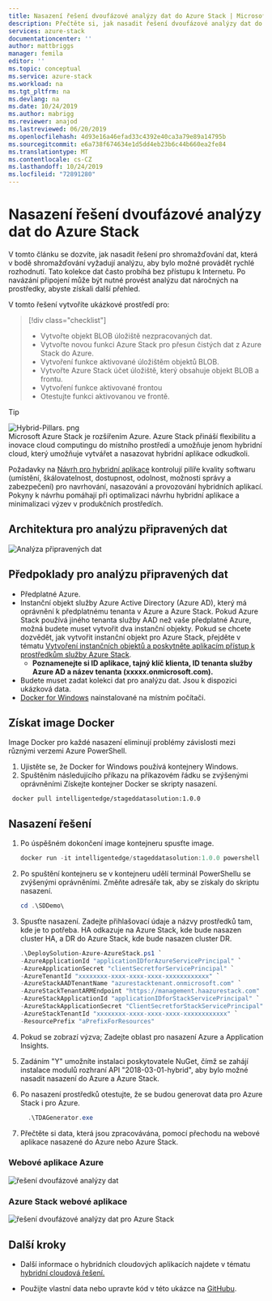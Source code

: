 ```yaml
---
title: Nasazení řešení dvoufázové analýzy dat do Azure Stack | Microsoft Docs
description: Přečtěte si, jak nasadit řešení dvoufázové analýzy dat do Azure Stack
services: azure-stack
documentationcenter: ''
author: mattbriggs
manager: femila
editor: ''
ms.topic: conceptual
ms.service: azure-stack
ms.workload: na
ms.tgt_pltfrm: na
ms.devlang: na
ms.date: 10/24/2019
ms.author: mabrigg
ms.reviewer: anajod
ms.lastreviewed: 06/20/2019
ms.openlocfilehash: 4d93e16a46efad33c4392e40ca3a79e89a14795b
ms.sourcegitcommit: e6a738f674634e1d5dd4eb23b6c44b660ea2fe84
ms.translationtype: MT
ms.contentlocale: cs-CZ
ms.lasthandoff: 10/24/2019
ms.locfileid: "72891280"
---
```

# <a name="deploy-a-staged-data-analytics-solution-to-azure-stack"></a>Nasazení řešení dvoufázové analýzy dat do Azure Stack

V tomto článku se dozvíte, jak nasadit řešení pro shromažďování dat, která v bodě shromažďování vyžadují analýzu, aby bylo možné provádět rychlé rozhodnutí. Tato kolekce dat často probíhá bez přístupu k Internetu. Po navázání připojení může být nutné provést analýzu dat náročných na prostředky, abyste získali další přehled.

V tomto řešení vytvoříte ukázkové prostředí pro:

> [!div class="checklist"]
> - Vytvořte objekt BLOB úložiště nezpracovaných dat.
> - Vytvořte novou funkci Azure Stack pro přesun čistých dat z Azure Stack do Azure.
> - Vytvoření funkce aktivované úložištěm objektů BLOB.
> - Vytvořte Azure Stack účet úložiště, který obsahuje objekt BLOB a frontu.
> - Vytvoření funkce aktivované frontou
> - Otestujte funkci aktivovanou ve frontě.

> [!Tip]  
> ![Hybrid-Pillars. png](./media/azure-stack-solution-cloud-burst/hybrid-pillars.png)  
> Microsoft Azure Stack je rozšířením Azure. Azure Stack přináší flexibilitu a inovace cloud computingu do místního prostředí a umožňuje jenom hybridní cloud, který umožňuje vytvářet a nasazovat hybridní aplikace odkudkoli.  
> 
> Požadavky na [Návrh pro hybridní aplikace](azure-stack-edge-pattern-overview.md) kontrolují pilíře kvality softwaru (umístění, škálovatelnost, dostupnost, odolnost, možnosti správy a zabezpečení) pro navrhování, nasazování a provozování hybridních aplikací. Pokyny k návrhu pomáhají při optimalizaci návrhu hybridní aplikace a minimalizaci výzev v produkčních prostředích.

## <a name="architecture-for-staged-data-analytics"></a>Architektura pro analýzu připravených dat

![Analýza připravených dat](media/azure-stack-solution-staged-data/image1.png)

## <a name="prerequisites-for-staged-data-analytics"></a>Předpoklady pro analýzu připravených dat

  - Předplatné Azure.
  - Instanční objekt služby Azure Active Directory (Azure AD), který má oprávnění k předplatnému tenanta v Azure a Azure Stack. Pokud Azure Stack používá jiného tenanta služby AAD než vaše předplatné Azure, možná budete muset vytvořit dva instanční objekty. Pokud se chcete dozvědět, jak vytvořit instanční objekt pro Azure Stack, přejděte v tématu [Vytvoření instančních objektů a poskytněte aplikacím přístup k prostředkům služby Azure Stack](https://docs.microsoft.com/azure-stack/user/azure-stack-create-service-principals).
      - **Poznamenejte si ID aplikace, tajný klíč klienta, ID tenanta služby Azure AD a název tenanta (xxxxx.onmicrosoft.com).**
  - Budete muset zadat kolekci dat pro analýzu dat. Jsou k dispozici ukázková data.
  - [Docker for Windows](https://docs.docker.com/docker-for-windows/) nainstalované na místním počítači.

## <a name="get-the-docker-image"></a>Získat image Docker

Image Docker pro každé nasazení eliminují problémy závislosti mezi různými verzemi Azure PowerShell.
1.  Ujistěte se, že Docker for Windows používá kontejnery Windows.
2.  Spuštěním následujícího příkazu na příkazovém řádku se zvýšenými oprávněními Získejte kontejner Docker se skripty nasazení.

```
 docker pull intelligentedge/stageddatasolution:1.0.0
```

## <a name="deploy-the-solution"></a>Nasazení řešení

1.  Po úspěšném dokončení image kontejneru spusťte image.

      ```powershell  
      docker run -it intelligentedge/stageddatasolution:1.0.0 powershell
      ```

2.  Po spuštění kontejneru se v kontejneru udělí terminál PowerShellu se zvýšenými oprávněními. Změňte adresáře tak, aby se získaly do skriptu nasazení.

      ```powershell  
      cd .\SDDemo\
      ```

3.  Spusťte nasazení. Zadejte přihlašovací údaje a názvy prostředků tam, kde je to potřeba. HA odkazuje na Azure Stack, kde bude nasazen cluster HA, a DR do Azure Stack, kde bude nasazen cluster DR.

      ```powershell
      .\DeploySolution-Azure-AzureStack.ps1 `
      -AzureApplicationId "applicationIDforAzureServicePrincipal" `
      -AzureApplicationSecret "clientSecretforServicePrincipal" `
      -AzureTenantId "xxxxxxxx-xxxx-xxxx-xxxx-xxxxxxxxxxxx" `
      -AzureStackAADTenantName "azurestacktenant.onmicrosoft.com" `
      -AzureStackTenantARMEndpoint "https://management.haazurestack.com" `
      -AzureStackApplicationId "applicationIDforStackServicePrincipal" `
      -AzureStackApplicationSecret "ClientSecretforStackServicePrincipal" `
      -AzureStackTenantId "xxxxxxxx-xxxx-xxxx-xxxx-xxxxxxxxxxxx" `
      -ResourcePrefix "aPrefixForResources"
      ```

1.  Pokud se zobrazí výzva; Zadejte oblast pro nasazení Azure a Application Insights.

2.  Zadáním "Y" umožníte instalaci poskytovatele NuGet, čímž se zahájí instalace modulů rozhraní API "2018-03-01-hybrid", aby bylo možné nasadit nasazení do Azure a Azure Stack.

3.  Po nasazení prostředků otestujte, že se budou generovat data pro Azure Stack i pro Azure.

    ```powershell  
      .\TDAGenerator.exe
    ```

4.  Přečtěte si data, která jsou zpracovávána, pomocí přechodu na webové aplikace nasazené do Azure nebo Azure Stack.

### <a name="azure-web-app"></a>Webové aplikace Azure
 
![řešení dvoufázové analýzy dat](media/azure-stack-solution-staged-data/image2.png)
 
### <a name="azure-stack-web-app"></a>Azure Stack webové aplikace
 
![řešení dvoufázové analýzy dat pro Azure Stack](media/azure-stack-solution-staged-data/image3.png)

## <a name="next-steps"></a>Další kroky

  - Další informace o hybridních cloudových aplikacích najdete v tématu [hybridní cloudová řešení.](https://aka.ms/azsdevtutorials)

  - Použijte vlastní data nebo upravte kód v této ukázce na [GitHubu](https://github.com/Azure-Samples/azure-intelligent-edge-patterns).

